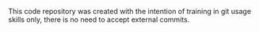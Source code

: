 This code repository was created with the intention of training in git usage skills only, there is no need to accept external commits.